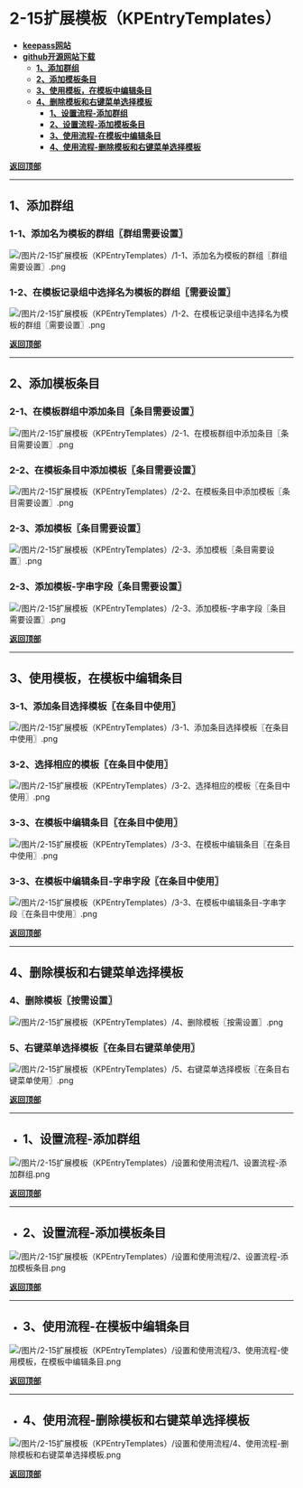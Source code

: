 # <a name="锚点0"></a>2-15扩展模板（KPEntryTemplates）
- [**keepass网站**](https://keepass.info/plugins.html#kpentrytemplates)
- [**github开源网站下载**](https://github.com/mitchcapper/KPEntryTemplates/releases)
	- <a href="#锚点1">**1、添加群组**</a>
	- <a href="#锚点2">**2、添加模板条目**</a>
	- <a href="#锚点3">**3、使用模板，在模板中编辑条目**</a>
	- <a href="#锚点4">**4、删除模板和右键菜单选择模板**</a>
		- <a href="#锚点5">**1、设置流程-添加群组**</a>
		- <a href="#锚点6">**2、设置流程-添加模板条目**</a>
		- <a href="#锚点7">**3、使用流程-在模板中编辑条目**</a>
		- <a href="#锚点8">**4、使用流程-删除模板和右键菜单选择模板**</a>

<a name="锚点1"></a><a href="#锚点0">**返回顶部**</a>
______________________________________________________________________________
## 1、添加群组
### 1-1、添加名为模板的群组〖群组需要设置〗
<p><img src="/图片/2-15扩展模板（KPEntryTemplates）/1-1、添加名为模板的群组〖群组需要设置〗.png" alt="/图片/2-15扩展模板（KPEntryTemplates）/1-1、添加名为模板的群组〖群组需要设置〗.png"/></p>

### 1-2、在模板记录组中选择名为模板的群组〖需要设置〗
<p><img src="/图片/2-15扩展模板（KPEntryTemplates）/1-2、在模板记录组中选择名为模板的群组〖需要设置〗.png" alt="/图片/2-15扩展模板（KPEntryTemplates）/1-2、在模板记录组中选择名为模板的群组〖需要设置〗.png"/></p>

<a name="锚点2"></a><a href="#锚点0">**返回顶部**</a>
______________________________________________________________________________
## 2、添加模板条目
### 2-1、在模板群组中添加条目〖条目需要设置〗
<p><img src="/图片/2-15扩展模板（KPEntryTemplates）/2-1、在模板群组中添加条目〖条目需要设置〗.png" alt="/图片/2-15扩展模板（KPEntryTemplates）/2-1、在模板群组中添加条目〖条目需要设置〗.png"/></p>

### 2-2、在模板条目中添加模板〖条目需要设置〗
<p><img src="/图片/2-15扩展模板（KPEntryTemplates）/2-2、在模板条目中添加模板〖条目需要设置〗.png" alt="/图片/2-15扩展模板（KPEntryTemplates）/2-2、在模板条目中添加模板〖条目需要设置〗.png"/></p>

### 2-3、添加模板〖条目需要设置〗
<p><img src="/图片/2-15扩展模板（KPEntryTemplates）/2-3、添加模板〖条目需要设置〗.png" alt="/图片/2-15扩展模板（KPEntryTemplates）/2-3、添加模板〖条目需要设置〗.png"/></p>

### 2-3、添加模板-字串字段〖条目需要设置〗
<p><img src="/图片/2-15扩展模板（KPEntryTemplates）/2-3、添加模板-字串字段〖条目需要设置〗.png" alt="/图片/2-15扩展模板（KPEntryTemplates）/2-3、添加模板-字串字段〖条目需要设置〗.png"/></p>

<a name="锚点3"></a><a href="#锚点0">**返回顶部**</a>
______________________________________________________________________________
## 3、使用模板，在模板中编辑条目
### 3-1、添加条目选择模板〖在条目中使用〗
<p><img src="/图片/2-15扩展模板（KPEntryTemplates）/3-1、添加条目选择模板〖在条目中使用〗.png" alt="/图片/2-15扩展模板（KPEntryTemplates）/3-1、添加条目选择模板〖在条目中使用〗.png"/></p>

### 3-2、选择相应的模板〖在条目中使用〗
<p><img src="/图片/2-15扩展模板（KPEntryTemplates）/3-2、选择相应的模板〖在条目中使用〗.png" alt="/图片/2-15扩展模板（KPEntryTemplates）/3-2、选择相应的模板〖在条目中使用〗.png"/></p>

### 3-3、在模板中编辑条目〖在条目中使用〗
<p><img src="/图片/2-15扩展模板（KPEntryTemplates）/3-3、在模板中编辑条目〖在条目中使用〗.png" alt="/图片/2-15扩展模板（KPEntryTemplates）/3-3、在模板中编辑条目〖在条目中使用〗.png"/></p>

### 3-3、在模板中编辑条目-字串字段〖在条目中使用〗
<p><img src="/图片/2-15扩展模板（KPEntryTemplates）/3-3、在模板中编辑条目-字串字段〖在条目中使用〗.png" alt="/图片/2-15扩展模板（KPEntryTemplates）/3-3、在模板中编辑条目-字串字段〖在条目中使用〗.png"/></p>

<a name="锚点4"></a><a href="#锚点0">**返回顶部**</a>
______________________________________________________________________________
## 4、删除模板和右键菜单选择模板
### 4、删除模板〖按需设置〗
<p><img src="/图片/2-15扩展模板（KPEntryTemplates）/4、删除模板〖按需设置〗.png" alt="/图片/2-15扩展模板（KPEntryTemplates）/4、删除模板〖按需设置〗.png"/></p>

### 5、右键菜单选择模板〖在条目右键菜单使用〗
<p><img src="/图片/2-15扩展模板（KPEntryTemplates）/5、右键菜单选择模板〖在条目右键菜单使用〗.png" alt="/图片/2-15扩展模板（KPEntryTemplates）/5、右键菜单选择模板〖在条目右键菜单使用〗.png"/></p>

<a name="锚点5"></a><a href="#锚点0">**返回顶部**</a>
______________________________________________________________________________
- ## 1、设置流程-添加群组
<p><img src="/图片/2-15扩展模板（KPEntryTemplates）/设置和使用流程/1、设置流程-添加群组.png" alt="/图片/2-15扩展模板（KPEntryTemplates）/设置和使用流程/1、设置流程-添加群组.png"/></p>

<a name="锚点6"></a><a href="#锚点0">**返回顶部**</a>
______________________________________________________________________________
- ## 2、设置流程-添加模板条目
<p><img src="/图片/2-15扩展模板（KPEntryTemplates）/设置和使用流程/2、设置流程-添加模板条目.png" alt="/图片/2-15扩展模板（KPEntryTemplates）/设置和使用流程/2、设置流程-添加模板条目.png"/></p>

<a name="锚点7"></a><a href="#锚点0">**返回顶部**</a>
______________________________________________________________________________
- ## 3、使用流程-在模板中编辑条目
<p><img src="/图片/2-15扩展模板（KPEntryTemplates）/设置和使用流程/3、使用流程-使用模板，在模板中编辑条目.png" alt="/图片/2-15扩展模板（KPEntryTemplates）/设置和使用流程/3、使用流程-使用模板，在模板中编辑条目.png"/></p>

<a name="锚点8"></a><a href="#锚点0">**返回顶部**</a>
______________________________________________________________________________
- ## 4、使用流程-删除模板和右键菜单选择模板
<p><img src="/图片/2-15扩展模板（KPEntryTemplates）/设置和使用流程/4、使用流程-删除模板和右键菜单选择模板.png" alt="/图片/2-15扩展模板（KPEntryTemplates）/设置和使用流程/4、使用流程-删除模板和右键菜单选择模板.png"/></p>

<a href="#锚点0">**返回顶部**</a>